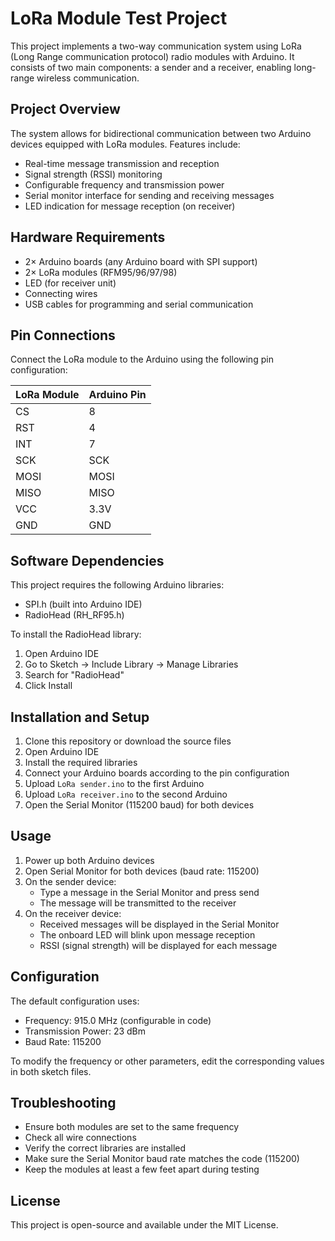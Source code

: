# LoRa Module Test Project

This project implements a two-way communication system using LoRa (Long Range communication protocol) radio modules with Arduino. It consists of two main components: a sender and a receiver, enabling long-range wireless communication.

## Project Overview

The system allows for bidirectional communication between two Arduino devices equipped with LoRa modules. Features include:

- Real-time message transmission and reception
- Signal strength (RSSI) monitoring
- Configurable frequency and transmission power
- Serial monitor interface for sending and receiving messages
- LED indication for message reception (on receiver)

## Hardware Requirements

- 2× Arduino boards (any Arduino board with SPI support)
- 2× LoRa modules (RFM95/96/97/98)
- LED (for receiver unit)
- Connecting wires
- USB cables for programming and serial communication

## Pin Connections

Connect the LoRa module to the Arduino using the following pin configuration:

| LoRa Module | Arduino Pin |
|-------------|-------------|
| CS          | 8          |
| RST         | 4          |
| INT         | 7          |
| SCK         | SCK        |
| MOSI        | MOSI       |
| MISO        | MISO       |
| VCC         | 3.3V       |
| GND         | GND        |

## Software Dependencies

This project requires the following Arduino libraries:
- SPI.h (built into Arduino IDE)
- RadioHead (RH_RF95.h)

To install the RadioHead library:
1. Open Arduino IDE
2. Go to Sketch → Include Library → Manage Libraries
3. Search for "RadioHead"
4. Click Install

## Installation and Setup

1. Clone this repository or download the source files
2. Open Arduino IDE
3. Install the required libraries
4. Connect your Arduino boards according to the pin configuration
5. Upload `LoRa sender.ino` to the first Arduino
6. Upload `LoRa receiver.ino` to the second Arduino
7. Open the Serial Monitor (115200 baud) for both devices

## Usage

1. Power up both Arduino devices
2. Open Serial Monitor for both devices (baud rate: 115200)
3. On the sender device:
   - Type a message in the Serial Monitor and press send
   - The message will be transmitted to the receiver
4. On the receiver device:
   - Received messages will be displayed in the Serial Monitor
   - The onboard LED will blink upon message reception
   - RSSI (signal strength) will be displayed for each message

## Configuration

The default configuration uses:
- Frequency: 915.0 MHz (configurable in code)
- Transmission Power: 23 dBm
- Baud Rate: 115200

To modify the frequency or other parameters, edit the corresponding values in both sketch files.

## Troubleshooting

- Ensure both modules are set to the same frequency
- Check all wire connections
- Verify the correct libraries are installed
- Make sure the Serial Monitor baud rate matches the code (115200)
- Keep the modules at least a few feet apart during testing

## License

This project is open-source and available under the MIT License. 
